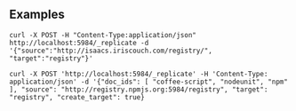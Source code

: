 
## Examples
	curl -X POST -H "Content-Type:application/json" http://localhost:5984/_replicate -d '{"source":"http://isaacs.iriscouch.com/registry/", "target":"registry"}'
	
	curl -X POST 'http://localhost:5984/_replicate' -H 'Content-Type: application/json' -d '{"doc_ids": [ "coffee-script", "nodeunit", "npm" ], "source": "http://registry.npmjs.org:5984/registry", "target": "registry", "create_target": true}